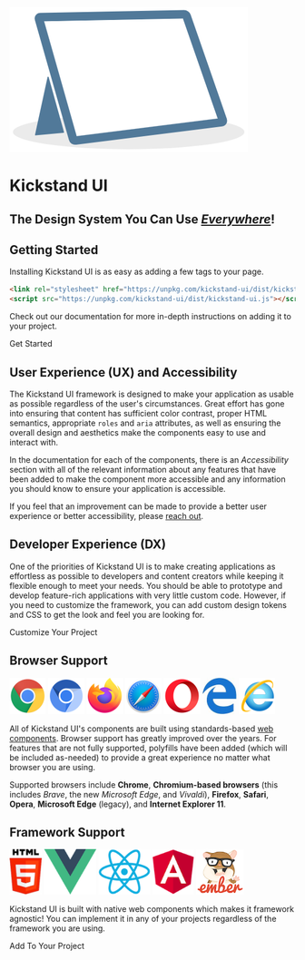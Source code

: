 <div class="display-flex align-center">
    <img class="w-25" src="/images/kickstand_logo.png" alt="kickstand logo" />
    <div class="ml-lg">
        <h1 class="text-xxl">Kickstand UI</h1>
        <h2 class="border-none text-md text-bold">The Design System You Can Use <em><u>Everywhere</u></em>!</h2>
    </div>
</div>

## Getting Started

Installing Kickstand UI is as easy as adding a few tags to your page.

```html
<link rel="stylesheet" href="https://unpkg.com/kickstand-ui/dist/kickstand-ui/kickstand-ui.css" />
<script src="https://unpkg.com/kickstand-ui/dist/kickstand-ui.js"></script>
```

Check out our documentation for more in-depth instructions on adding it to your project.

<ks-button display="hollow" href="/getting-started/installation.html">Get Started</ks-button>

## User Experience (UX) and Accessibility

The Kickstand UI framework is designed to make your application as usable as possible regardless of the user's circumstances. Great effort has gone into ensuring that content has sufficient color contrast, proper HTML semantics, appropriate `roles` and `aria` attributes, as well as ensuring the overall design and aesthetics make the components easy to use and interact with.

In the documentation for each of the components, there is an _Accessibility_ section with all of the relevant information about any features that have been added to make the component more accessible and any information you should know to ensure your application is accessible.

If you feel that an improvement can be made to provide a better user experience or better accessibility, please [reach out](./contact.md).

## Developer Experience (DX)

One of the priorities of Kickstand UI is to make creating applications as effortless as possible to developers and content creators while keeping it flexible enough to meet your needs. You should be able to prototype and develop feature-rich applications with very little custom code. However, if you need to customize the framework, you can add custom design tokens and CSS to get the look and feel you are looking for.

<ks-button display="hollow" href="/theming/design-tokens.html">Customize Your Project</ks-button>

## Browser Support

<div class="display-flex space-around my-lg">
    <img src="/images/browsers/chrome.png" alt="Chrome" title="Chrome" style="width:64px; height:64px;" />
    <img src="/images/browsers/chromium.png" alt="Chromium" title="Chromium" style="width:64px; height:64px;" />
    <img src="/images/browsers/firefox.png" alt="Firefox" title="Firefox" style="width:64px; height:64px;" />
    <img src="/images/browsers/safari.png" alt="Safari" title="Safari" style="width:64px; height:64px;" />
    <img src="/images/browsers/opera.png" alt="Opera" title="Opera" style="width:64px; height:64px;" />
    <img src="/images/browsers/edge.jpeg" alt="Edge" title="Edge" style="width:auto; height:64px;" />
    <img src="/images/browsers/internet_explorer.png" alt="Internet Explorer 11" title="Internet Explorer 11" style="width:64px; height:64px;" />
</div>

All of Kickstand UI's components are built using standards-based [web components](https://www.webcomponents.org/introduction). Browser support has greatly improved over the years. For features that are not fully supported, polyfills have been added (which will be included as-needed) to provide a great experience no matter what browser you are using.

Supported browsers include **Chrome**, **Chromium-based browsers** (this includes _Brave_, the new _Microsoft Edge_, and _Vivaldi_), **Firefox**, **Safari**, **Opera**, **Microsoft Edge** (legacy), and **Internet Explorer 11**.

## Framework Support

<div class="display-flex space-around my-lg">
    <img src="/images/frameworks/HTML5.JPG" alt="HTML5" title="HTML5" style="width:auto; height:80px;" />
    <img src="/images/frameworks/vuejs.png" alt="Vuejs" title="Vuejs" style="width:auto; height:80px;" />
    <img src="/images/frameworks/react.png" alt="React" title="React" style="width:auto; height:80px;" />
    <img src="/images/frameworks/angular.png" alt="Angular" title="Angular" style="width:auto; height:80px;" />
    <img src="/images/frameworks/emberjs.png" alt="Ember" title="Ember" style="width:auto; height:80px;" />
</div>

Kickstand UI is built with native web components which makes it framework agnostic! You can implement it in any of your projects regardless of the framework you are using.

<ks-button display="hollow" href="/getting-started/installation.html">Add To Your Project</ks-button>
